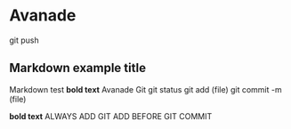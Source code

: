 # Avanade
git push

## Markdown example title
Markdown test
**bold text** Avanade Git 
git status
git add (file)
git commit -m (file)

**bold text** ALWAYS ADD GIT ADD BEFORE GIT COMMIT
